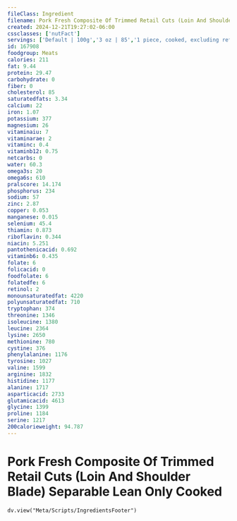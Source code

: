 ```yaml
---
fileClass: Ingredient
filename: Pork Fresh Composite Of Trimmed Retail Cuts (Loin And Shoulder Blade) Separable Lean Only Cooked
created: 2024-12-21T19:27:02-06:00
cssclasses: ['nutFact']
servings: ['Default | 100g','3 oz | 85','1 piece, cooked, excluding refuse (yield from 1 lb raw meat with refuse) | 236']
id: 167908
foodgroup: Meats
calories: 211
fat: 9.44
protein: 29.47
carbohydrate: 0
fiber: 0
cholesterol: 85
saturatedfats: 3.34
calcium: 22
iron: 1.07
potassium: 377
magnesium: 26
vitaminaiu: 7
vitaminarae: 2
vitaminc: 0.4
vitaminb12: 0.75
netcarbs: 0
water: 60.3
omega3s: 20
omega6s: 610
pralscore: 14.174
phosphorus: 234
sodium: 57
zinc: 2.87
copper: 0.053
manganese: 0.015
selenium: 45.4
thiamin: 0.873
riboflavin: 0.344
niacin: 5.251
pantothenicacid: 0.692
vitaminb6: 0.435
folate: 6
folicacid: 0
foodfolate: 6
folatedfe: 6
retinol: 2
monounsaturatedfat: 4220
polyunsaturatedfat: 710
tryptophan: 374
threonine: 1346
isoleucine: 1380
leucine: 2364
lysine: 2650
methionine: 780
cystine: 376
phenylalanine: 1176
tyrosine: 1027
valine: 1599
arginine: 1832
histidine: 1177
alanine: 1717
asparticacid: 2733
glutamicacid: 4613
glycine: 1399
proline: 1184
serine: 1217
200calorieweight: 94.787
---
```


# Pork Fresh Composite Of Trimmed Retail Cuts (Loin And Shoulder Blade) Separable Lean Only Cooked

```dataviewjs
dv.view("Meta/Scripts/IngredientsFooter")
```
